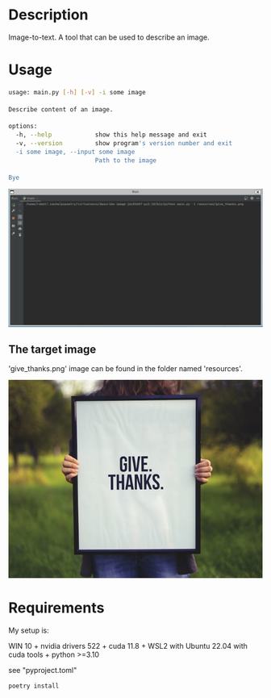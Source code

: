 # Description

Image-to-text. A tool that can be used to describe an image.

# Usage

```bash
usage: main.py [-h] [-v] -i some image

Describe content of an image.

options:
  -h, --help            show this help message and exit
  -v, --version         show program's version number and exit
  -i some image, --input some image
                        Path to the image

Bye
```
![Alt text](/resources/img_description.gif)


## The target image
'give_thanks.png' image can be found in the folder named 'resources'. 

![Alt text](/resources/give_thanks.png)

# Requirements

My setup is:

WIN 10 + nvidia drivers 522 + cuda 11.8 + WSL2 with Ubuntu 22.04 with cuda tools + python >=3.10

see "pyproject.toml"

```bash
poetry install
```
